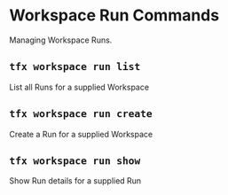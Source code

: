 # Workspace Run Commands

Managing Workspace Runs.

## `tfx workspace run list`

List all Runs for a supplied Workspace

## `tfx workspace run create`

Create a Run for a supplied Workspace

## `tfx workspace run show`

Show Run details for a supplied Run
